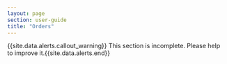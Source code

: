 ```yaml
---
layout: page
section: user-guide
title: "Orders"
---
```


{{site.data.alerts.callout_warning}} This section is incomplete. Please help to improve it.{{site.data.alerts.end}} 